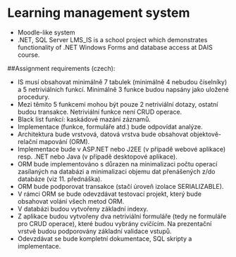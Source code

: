 # Learning management system
- Moodle-like system
- .NET, SQL Server
LMS_IS is a school project which demonstrates functionality of .NET Windows Forms and database access at DAIS course.


##Assignment requirements (czech):

- IS musí obsahovat minimálně 7 tabulek (minimálně 4 nebudou číselníky) a 5 netriviálních funkcí. Minimálně 3 funkce budou napsány jako uložené procedury.
- Mezi těmito 5 funkcemi mohou být pouze 2 netriviální dotazy, ostatní budou transakce. Netriviální funkce není CRUD operace.
- Black list funkcí: kaskádové mazání záznamů.
- Implementace (funkce, formuláře atd.) bude odpovídat analýze.
- Architektura bude vrstvová, datová vrstva bude obsahovat objektově-relační mapování (ORM).
- Implementace bude v ASP.NET nebo J2EE (v případě webové aplikace) resp. .NET nebo Java (v případě desktopové aplikace).
- ORM bude implementováno s důrazen na minimalizaci počtu operací zasílaných na databázi a minimalizaci objemu dat přenášených z/do databáze (viz 11. přednáška).
- ORM bude podporovat transakce (stačí úroveň izolace SERIALIZABLE).
- V rámci ORM se bude odevzdávat testovací projekt, který bude obsahovat volání všech metod ORM.
- V databázi budou vytvořeny základní indexy.
- Z aplikace budou vytvořeny dva netriviální formuláře (tedy ne formuláře pro CRUD operace), které budou vybrány cvičícím. Na prezentační vrstvě budou podporovány základní validace vstupů.
- Odevzdávat se bude kompletní dokumentace, SQL skripty a implementace.
